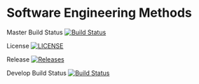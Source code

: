 # Software Engineering Methods 

Master Build Status [![Build Status](https://travis-ci.com/KrisTnv/sem.svg?branch=master)](https://travis-ci.com/KrisTnv/sem)

License [![LICENSE](https://img.shields.io/github/license/KrisTnv/sem.svg?style=flat-square)](https://github.com/KrisTnv/sem/blob/master/LICENSE)

Release [![Releases](https://img.shields.io/github/release/KrisTnv/sem/all.svg?style=flat-square)](https://github.com/KrisTnv/sem/releases)

Develop Build Status [![Build Status](https://travis-ci.com/KrisTnv/sem.svg?branch=develop)](https://travis-ci.com/KrisTnv/sem)